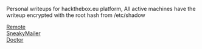 Personal writeups for hackthebox.eu platform, 
All active machines have the writeup encrypted with the root hash from /etc/shadow     

<a href="https://rc-work.github.io/remote.html">Remote </a>        
<a href="https://rc-work.github.io/sneakymailer.html">SneakyMailer</a>       
<a href="https://rc-work.github.io/doctor.html">Doctor</a>      
